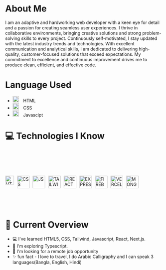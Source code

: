 <img src="https://i.ibb.co/SPPV45G/custom-banner-jannatul-afroz-faria.png" alt="" />

# About Me
I am an adaptive and hardworking web developer with a keen eye for detail and a passion for creating seamless user experiences. I thrive in collaborative environments, bringing creative solutions and strong problem-solving skills to every project. Continuously self-motivated, I stay updated with the latest industry trends and technologies. With excellent communication and analytical skills, I am dedicated to delivering high-quality, customer-focused solutions that exceed expectations. My commitment to excellence and continuous improvement drives me to produce clean, efficient, and effective code.

# Language Used
- <img src="https://i.ibb.co/Wy1G7ym/images.png" alt="HTML" style="width: 20px; margin-right: 10px;">  HTML
- <img src="https://i.ibb.co/09SwcH0/css-2.png" alt="CSS" style="width: 20px; margin-right: 10px;"> CSS
- <img src="https://i.ibb.co/XjFjs07/js2.png" alt="JS" style="width: 20px; margin-right: 10px;"> Javascipt
  
# 💻 Technologies I Know
<div  align='left' style="display: flex; margin-top: 100px; margin-bottom: 100px;">
        <img src="https://i.ibb.co/6mXsJgx/html-5-icon-726x1024-evem6gg5.png" alt="HTML" style="width: 28px; margin-right: 10px;">
        <img src="https://i.ibb.co/mRr6Rgs/css.png" alt="CSS" style="width: 40px; margin-right: 10px;">
        <img src="https://i.ibb.co/q12wPdr/js.png" alt="JS" style="width: 40px; margin-right: 10px;">
        <img src="https://i.ibb.co/RPXxDxG/tailwind.png" alt="TAILWIND" style="width: 40px; margin-right: 10px;">
        <img src="https://i.ibb.co/jrjDYLq/react.png" alt="REACT" style="width: 40px; margin-right: 10px;">
        <img src="https://i.ibb.co/MG8xR7v/express.jpg" alt="EXPRESS.JS" style="width: 40px; margin-right: 10px;">
        <img src="https://i.ibb.co/DMxdFmm/firebase.png" alt="FIREBASE" style="width: 40px; margin-right: 10px;">
        <img src="https://i.ibb.co/vJ9Cq7r/vercel.jpg" alt="VERCEL" style="width: 40px; margin-right: 10px;">
        <img src="https://i.ibb.co/pbLRSVY/mongodb-logo-D13-D67-C930-seeklogo-com.png" alt="MONGODB" style="width: 40px; margin-right: 10px;">
</div>


# 📜 Current Overview

- 💻 I've learned HTML5, CSS, Tailwind, Javascript, React, Next.js.
- 🌱 I'm exploring Typescript.
- 🔎 I'm looking for a remote job opportunity
- ✨ fun fact - I love to travel, I do Arabic Calligraphy and I can speak 3 languages(Bangla, English, Hindi)



